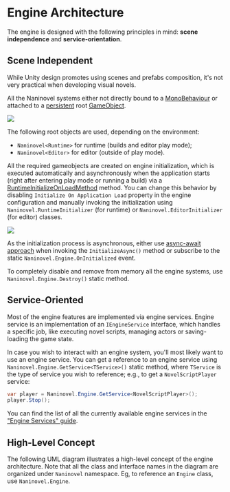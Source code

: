 ﻿# Engine Architecture

The engine is designed with the following principles in mind: **scene independence** and **service-orientation**.

## Scene Independent

While Unity design promotes using scenes and prefabs composition, it's not very practical when developing visual novels. 

All the Naninovel systems either not directly bound to a [MonoBehaviour]( https://docs.unity3d.com/ScriptReference/MonoBehaviour.html) or attached to a [persistent]( https://docs.unity3d.com/ScriptReference/Object.DontDestroyOnLoad.html) root [GameObject]( https://docs.unity3d.com/ScriptReference/GameObject.html).

![](https://i.gyazo.com/9805e2ce450bc486a007cdc001f8ae13.png)

The following root objects are used, depending on the environment:
- `Naninovel<Runtime>` for runtime (builds and editor play mode);
- `Naninovel<Editor>` for editor (outside of play mode).

All the required gameobjects are created on engine initialization, which is executed automatically and asynchronously when the application starts (right after entering play mode or running a build) via a [RuntimeInitializeOnLoadMethod]( https://docs.unity3d.com/ScriptReference/RuntimeInitializeOnLoadMethodAttribute.html) method. You can change this behavior by disabling `Initialize On Application Load` property in the engine configuration and manually invoking the initialization using `Naninovel.RuntimeInitializer` (for runtime) or `Naninovel.EditorInitializer` (for editor) classes.

![](https://i.gyazo.com/e7b301265e72ab0b53162a746be2aff2.png)

As the initialization process is asynchronous, either use [async-await approach](https://docs.microsoft.com/en-us/dotnet/csharp/programming-guide/concepts/async/) when invoking the `InitializeAsync()` method or subscribe to the static `Naninovel.Engine.OnInitialized` event.

To completely disable and remove from memory all the engine systems, use `Naninovel.Engine.Destroy()` static method.

## Service-Oriented

Most of the engine features are implemented via engine services. Engine service is an implementation of an `IEngineService` interface, which handles a specific job, like executing novel scripts, managing actors or saving-loading the game state.

In case you wish to interact with an engine system, you'll most likely want to use an engine service. You can get a reference to an engine service using `Naninovel.Engine.GetService<TService>()` static method, where `TService` is the type of service you wish to reference; e.g., to get a `NovelScriptPlayer` service:

```csharp
var player = Naninovel.Engine.GetService<NovelScriptPlayer>();
player.Stop();
```

You can find the list of all the currently available engine services in the ["Engine Services" guide](/guide/engine-services.md).

## High-Level Concept

The following UML diagram illustrates a high-level concept of the engine architecture. Note that all the class and interface names in the diagram are organized under `Naninovel` namespace. Eg, to reference an `Engine` class, use `Naninovel.Engine`.

<object style="width:100%; max-width:699px" data="/engine-design.svg" type="image/svg+xml"></object>
